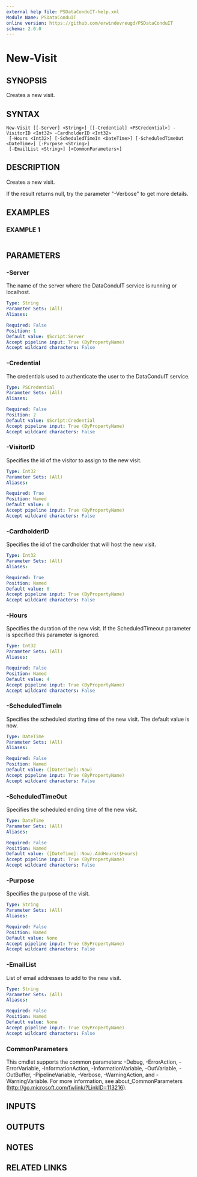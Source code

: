 ```yaml
---
external help file: PSDataConduIT-help.xml
Module Name: PSDataConduIT
online version: https://github.com/erwindevreugd/PSDataConduIT
schema: 2.0.0
---
```


# New-Visit

## SYNOPSIS
Creates a new visit.

## SYNTAX

```
New-Visit [[-Server] <String>] [[-Credential] <PSCredential>] -VisitorID <Int32> -CardholderID <Int32>
 [-Hours <Int32>] [-ScheduledTimeIn <DateTime>] [-ScheduledTimeOut <DateTime>] [-Purpose <String>]
 [-EmailList <String>] [<CommonParameters>]
```

## DESCRIPTION
Creates a new visit.

If the result returns null, try the parameter "-Verbose" to get more details.

## EXAMPLES

### EXAMPLE 1
```

```

## PARAMETERS

### -Server
The name of the server where the DataConduIT service is running or localhost.

```yaml
Type: String
Parameter Sets: (All)
Aliases:

Required: False
Position: 1
Default value: $Script:Server
Accept pipeline input: True (ByPropertyName)
Accept wildcard characters: False
```

### -Credential
The credentials used to authenticate the user to the DataConduIT service.

```yaml
Type: PSCredential
Parameter Sets: (All)
Aliases:

Required: False
Position: 2
Default value: $Script:Credential
Accept pipeline input: True (ByPropertyName)
Accept wildcard characters: False
```

### -VisitorID
Specifies the id of the visitor to assign to the new visit.

```yaml
Type: Int32
Parameter Sets: (All)
Aliases:

Required: True
Position: Named
Default value: 0
Accept pipeline input: True (ByPropertyName)
Accept wildcard characters: False
```

### -CardholderID
Specifies the id of the cardholder that will host the new visit.

```yaml
Type: Int32
Parameter Sets: (All)
Aliases:

Required: True
Position: Named
Default value: 0
Accept pipeline input: True (ByPropertyName)
Accept wildcard characters: False
```

### -Hours
Specifies the duration of the new visit.
If the ScheduledTimeout parameter is specified this parameter is ignored.

```yaml
Type: Int32
Parameter Sets: (All)
Aliases:

Required: False
Position: Named
Default value: 4
Accept pipeline input: True (ByPropertyName)
Accept wildcard characters: False
```

### -ScheduledTimeIn
Specifies the scheduled starting time of the new visit.
The default value is now.

```yaml
Type: DateTime
Parameter Sets: (All)
Aliases:

Required: False
Position: Named
Default value: ([DateTime]::Now)
Accept pipeline input: True (ByPropertyName)
Accept wildcard characters: False
```

### -ScheduledTimeOut
Specifies the scheduled ending time of the new visit.

```yaml
Type: DateTime
Parameter Sets: (All)
Aliases:

Required: False
Position: Named
Default value: ([DateTime]::Now).AddHours($Hours)
Accept pipeline input: True (ByPropertyName)
Accept wildcard characters: False
```

### -Purpose
Specifies the purpose of the visit.

```yaml
Type: String
Parameter Sets: (All)
Aliases:

Required: False
Position: Named
Default value: None
Accept pipeline input: True (ByPropertyName)
Accept wildcard characters: False
```

### -EmailList
List of email addresses to add to the new visit.

```yaml
Type: String
Parameter Sets: (All)
Aliases:

Required: False
Position: Named
Default value: None
Accept pipeline input: True (ByPropertyName)
Accept wildcard characters: False
```

### CommonParameters
This cmdlet supports the common parameters: -Debug, -ErrorAction, -ErrorVariable, -InformationAction, -InformationVariable, -OutVariable, -OutBuffer, -PipelineVariable, -Verbose, -WarningAction, and -WarningVariable.
For more information, see about_CommonParameters (http://go.microsoft.com/fwlink/?LinkID=113216).

## INPUTS

## OUTPUTS

## NOTES

## RELATED LINKS

